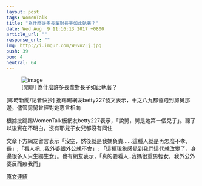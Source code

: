 ```yaml
---
layout: post
tags: WomenTalk
title: "為什麼許多長輩對長子如此執著？"
date: Wed Aug  9 11:16:13 2017 +0800
article_url: ""
response_url: ""
img: http://i.imgur.com/W0vn2Lj.jpg
push: 39
boo: 4
neutral: 64
---
```


<figure>
<img src="http://i.imgur.com/W0vn2Lj.jpg" alt="image">
<figcaption>
[閒聊] 為什麼許多長輩對長子如此執著？
</figcaption>
</figure>



[即時新聞/記者快抄] 批踢踢網友betty227發文表示，十之八九都會跑到舅舅那邊，儘管舅舅曾經對她惡言相向

根據批踢踢WomenTalk板網友betty227表示，「說舅，舅是她第一個兒子」。聽了以後實在不明白，沒有耶兒子女兒都沒有同住

文章下方網友留言表示「沒空，然後就是我媽負責......這種人就是再怎麼不孝，長」;「看人吧...我外婆跟外公就不會」; 「這種現象感覺到我們這代就改變了，身邊很多人只生獨生女」。也有網友表示，「真的要看人..我媽很重男輕女，我外公外婆反而疼我而」

<a href = "https://www.ptt.cc/bbs/WomenTalk/M.1502248576.A.134.html">原文連結</a>

